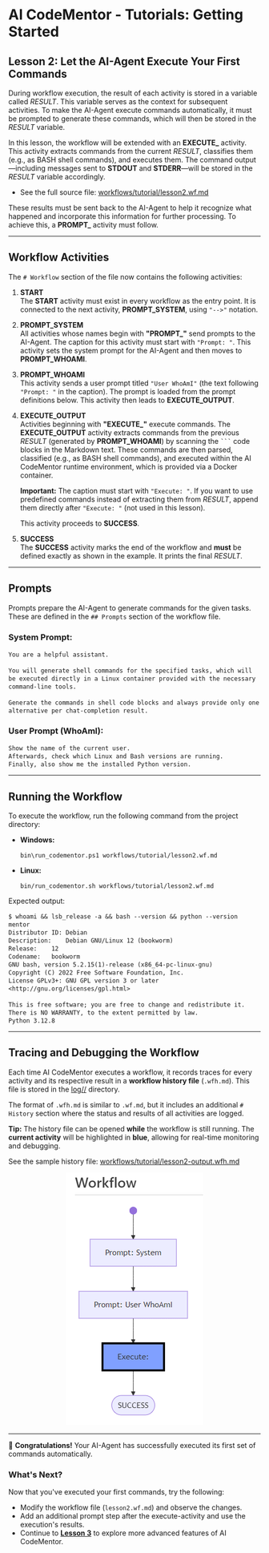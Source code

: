 # AI CodeMentor - Tutorials: Getting Started

## Lesson 2: Let the AI-Agent Execute Your First Commands

During workflow execution, the result of each activity is stored in a variable called *RESULT*. This variable serves as the context for subsequent activities. To make the AI-Agent execute commands automatically, it must be prompted to generate these commands, which will then be stored in the *RESULT* variable.

In this lesson, the workflow will be extended with an **EXECUTE_** activity. This activity extracts commands from the current *RESULT*, classifies them (e.g., as BASH shell commands), and executes them. The command output—including messages sent to **STDOUT** and **STDERR**—will be stored in the *RESULT* variable accordingly.

- See the full source file: [workflows/tutorial/lesson2.wf.md](../../workflows/tutorial/lesson2.wf.md)

These results must be sent back to the AI-Agent to help it recognize what happened and incorporate this information for further processing. To achieve this, a **PROMPT_** activity must follow.

---

## Workflow Activities

The `# Workflow` section of the file now contains the following activities:

1. **START**  
   The **START** activity must exist in every workflow as the entry point. It is connected to the next activity, **PROMPT_SYSTEM**, using `"-->"` notation.

2. **PROMPT_SYSTEM**  
   All activities whose names begin with **"PROMPT_"** send prompts to the AI-Agent. The caption for this activity must start with `"Prompt: "`. This activity sets the system prompt for the AI-Agent and then moves to **PROMPT_WHOAMI**.

3. **PROMPT_WHOAMI**  
   This activity sends a user prompt titled `"User WhoAmI"` (the text following `"Prompt: "` in the caption). The prompt is loaded from the prompt definitions below. This activity then leads to **EXECUTE_OUTPUT**.

4. **EXECUTE_OUTPUT**  
   Activities beginning with **"EXECUTE_"** execute commands. The **EXECUTE_OUTPUT** activity extracts commands from the previous *RESULT* (generated by **PROMPT_WHOAMI**) by scanning the `` ``` `` code blocks in the Markdown text. These commands are then parsed, classified (e.g., as BASH shell commands), and executed within the AI CodeMentor runtime environment, which is provided via a Docker container.
   
   **Important:** The caption must start with `"Execute: "`. If you want to use predefined commands instead of extracting them from *RESULT*, append them directly after `"Execute: "` (not used in this lesson).

   This activity proceeds to **SUCCESS**.

5. **SUCCESS**  
   The **SUCCESS** activity marks the end of the workflow and **must** be defined exactly as shown in the example. It prints the final *RESULT*.

---

## Prompts

Prompts prepare the AI-Agent to generate commands for the given tasks. These are defined in the `## Prompts` section of the workflow file.

### System Prompt:
```
You are a helpful assistant.

You will generate shell commands for the specified tasks, which will be executed directly in a Linux container provided with the necessary command-line tools.

Generate the commands in shell code blocks and always provide only one alternative per chat-completion result.
```

### User Prompt (WhoAmI):
```
Show the name of the current user.
Afterwards, check which Linux and Bash versions are running.
Finally, also show me the installed Python version.
```

---

## Running the Workflow

To execute the workflow, run the following command from the project directory:

- **Windows:**  
  ```shell
  bin\run_codementor.ps1 workflows/tutorial/lesson2.wf.md
  ```
- **Linux:**  
  ```shell
  bin/run_codementor.sh workflows/tutorial/lesson2.wf.md
  ```

Expected output:
```
$ whoami && lsb_release -a && bash --version && python --version
mentor
Distributor ID:	Debian
Description:	Debian GNU/Linux 12 (bookworm)
Release:	12
Codename:	bookworm
GNU bash, version 5.2.15(1)-release (x86_64-pc-linux-gnu)
Copyright (C) 2022 Free Software Foundation, Inc.
License GPLv3+: GNU GPL version 3 or later <http://gnu.org/licenses/gpl.html>

This is free software; you are free to change and redistribute it.
There is NO WARRANTY, to the extent permitted by law.
Python 3.12.8
```

---

## Tracing and Debugging the Workflow

Each time AI CodeMentor executes a workflow, it records traces for every activity and its respective result in a **workflow history file** (`.wfh.md`). This file is stored in the [log/<timestamp>/](log/) directory.

The format of `.wfh.md` is similar to `.wf.md`, but it includes an additional `# History` section where the status and results of all activities are logged.

**Tip:** The history file can be opened **while** the workflow is still running. The **current activity** will be highlighted in **blue**, allowing for real-time monitoring and debugging.

See the sample history file: [workflows/tutorial/lesson2-output.wfh.md](../../workflows/tutorial/lesson2-output.wfh.md)

<center>

![Lesson 2 - Workflow Debugging](lesson2-workflow-debugging.png)

</center>

---

🎉 **Congratulations!** Your AI-Agent has successfully executed its first set of commands automatically.

### What's Next?
Now that you've executed your first commands, try the following:

- Modify the workflow file (`lesson2.wf.md`) and observe the changes.
- Add an additional prompt step after the execute-activity and use the execution's results.
- Continue to **[Lesson 3](lesson3.md)** to explore more advanced features of AI CodeMentor.
